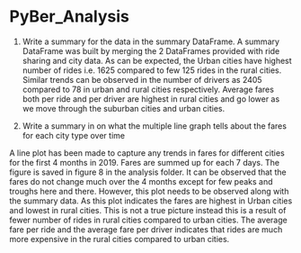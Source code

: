 # PyBer_Analysis
1.	Write a summary for the data in the summary DataFrame.
A summary DataFrame was built by merging the 2 DataFrames provided with ride sharing and city data. As can be expected, the Urban cities have highest number of rides i.e. 1625 compared to few 125 rides in the rural cities. Similar trends can be observed in the number of drivers as 2405 compared to 78 in urban and rural cities respectively. Average fares both per ride and per driver are highest in rural cities and go lower as we move through the suburban cities and urban cities. 

2.	Write a summary in on what the multiple line graph tells about the fares for each city type over time


A line plot has been made to capture any trends in fares for different cities for the first 4 months in 2019. Fares are summed up for each 7 days. The figure is saved in figure 8 in the analysis folder. It can be observed that the fares do not change much over the 4 months except for few peaks and troughs here and there. However, this plot needs to be observed along with the summary data. As this plot indicates the fares are highest in Urban cities and lowest in rural cities. This is not a true picture instead this is a result of fewer number of rides in rural cities compared to urban cities. The average fare per ride and the average fare per driver indicates that rides are much more expensive in the rural cities compared to urban cities. 
